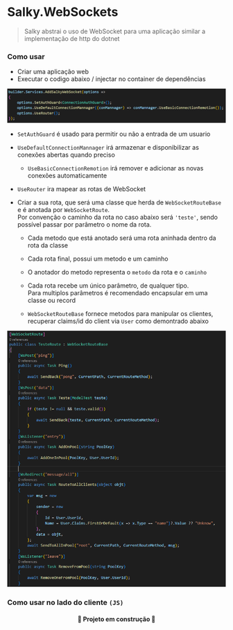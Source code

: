 ﻿# Salky.WebSockets
> Salky abstrai o uso de WebSocket para uma aplicação similar a implementação de http do dotnet

### Como usar

- Criar uma aplicação web
- Executar o codigo abaixo / injectar no container de dependências
<img src="readme/example1.png">

- `SetAuthGuard` é usado para permitir ou não a entrada de um usuario
- `UseDefaultConnectionMannager` irá armazenar e disponibilizar as conexões abertas quando preciso
    - `UseBasicConnectionRemotion` irá remover e adicionar as novas conexões automaticamente
- `UseRouter` ira mapear as rotas de WebSocket


- Criar a sua rota, que será uma classe que herda de `WebSocketRouteBase` e é anotada por `WebSocketRoute`.<br>Por convenção o caminho da rota no caso abaixo será `'teste'`, sendo possível passar por parâmetro o nome da rota.
   
    - Cada metodo que está anotado será uma rota aninhada dentro da rota da classe

    - Cada rota final, possui um metodo e um caminho

    - O anotador do metodo representa o `metodo` da rota e o `caminho`

    - Cada rota recebe um único parâmetro, de qualquer tipo. <br> Para multiplos parâmetros é recomendado encapsular em uma classe ou record
    
    - `WebSocketRouteBase` fornece metodos para manipular os clientes, recuperar claims/id do client via `User` como demontrado abaixo

<img src="readme/example2.png">


### Como usar no lado do cliente `(JS)`


<h4 align="center"> 🚧 Projeto em construção 🚧 </h4>
